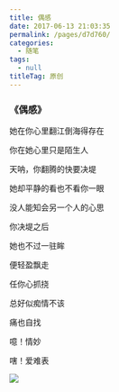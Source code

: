 ```yaml
---
title: 偶感
date: 2017-06-13 21:03:35
permalink: /pages/d7d760/
categories:
  - 随笔
tags:
  - null
titleTag: 原创
---
```


### 《偶感》

她在你心里翻江倒海得存在

你在她心里只是陌生人

天呐，你翻腾的快要决堤

她却平静的看也不看你一眼

没人能知会另一个人的心思

你决堤之后

她也不过一驻眸

便轻盈飘走

任你心抓挠

总好似痴情不该

痛也自找

噫！情妙

嗐！爱难表

![](http://t.eryajf.net/imgs/2022/05/14dd9f72839d518b.gif)